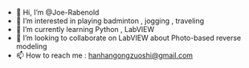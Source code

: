- 👋 Hi, I’m @Joe-Rabenold
- 👀 I’m interested in playing badminton , jogging , traveling
- 🌱 I’m currently learning Python , LabVIEW
- 💞️ I’m looking to collaborate on LabVIEW about Photo-based reverse modeling
- 📫 How to reach me : hanhangongzuoshi@gmail.com

<!---
Joe-Rabenold/Joe-Rabenold is a ✨ special ✨ repository because its `README.md` (this file) appears on your GitHub profile.
You can click the Preview link to take a look at your changes.
--->
